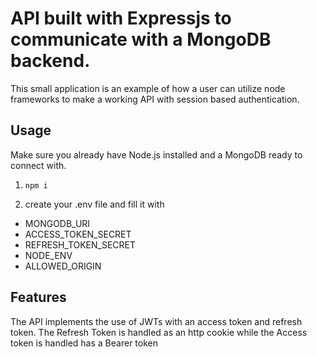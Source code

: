 
# API built with Expressjs to communicate with a MongoDB backend.

This small application is an example of how a user can utilize node frameworks to make a working API with session based authentication.




## Usage
Make sure you already have Node.js installed and a MongoDB ready to connect with.

1.     npm i 
2.   create your .env file and fill it with 
- MONGODB_URI
- ACCESS_TOKEN_SECRET
- REFRESH_TOKEN_SECRET
- NODE_ENV
- ALLOWED_ORIGIN

## Features
The API implements the use of JWTs with an access token and refresh token. The Refresh Token is handled as an http cookie while the Access token is handled has a Bearer token
